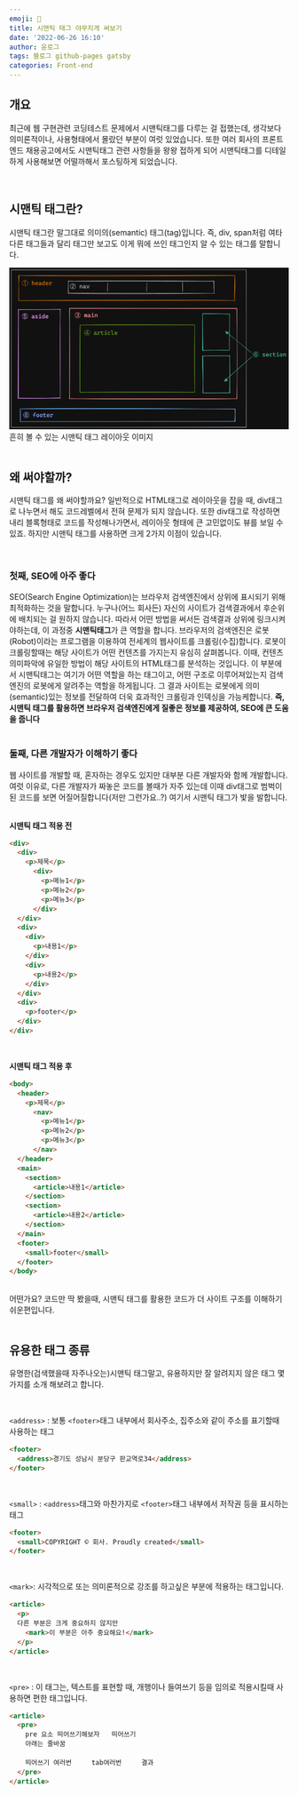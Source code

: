 ```yaml
---
emoji: 🧭
title: 시맨틱 태그 야무지게 써보기
date: '2022-06-26 16:10'
author: 윤로그
tags: 블로그 github-pages gatsby
categories: Front-end
---
```


## 개요
최근에 웹 구현관련 코딩테스트 문제에서 시맨틱태그를 다루는 걸 접했는데, 생각보다 의미론적이나, 사용형태에서 몰랐던 부분이 여럿 있었습니다.
또한 여러 회사의 프론트엔드 채용공고에서도 시맨틱태그 관련 사항들을 왕왕 접하게 되어 시맨틱태그를 디테일하게 사용해보면 어떨까해서 포스팅하게 되었습니다.

<br />

## 시맨틱 태그란?
시맨틱 태그란 말그대로 의미의(semantic) 태그(tag)입니다. 즉, div, span처럼 여타 다른 태그들과 달리 태그만 보고도 이게 뭐에 쓰인
태그인지 알 수 있는 태그를 말합니다. 

![semantic-tag-image.png](semantic-tag-image.png)
흔히 볼 수 있는 시맨틱 태그 레이아웃 이미지
<br />
<br />

## 왜 써야할까?
시맨틱 태그를 왜 써야할까요? 일반적으로 HTML태그로 레이아웃을 잡을 때, div태그로 나누면서 해도 코드레벨에서 전혀 문제가 되지 않습니다. 또한
div태그로 작성하면 내리 블록형태로 코드를 작성해나가면서, 레이아웃 형태에 큰 고민없이도 뷰를 보일 수 있죠.
하지만 시맨틱 태그를 사용하면 크게 2가지 이점이 있습니다.

<br />

<h3>첫째, SEO에 아주 좋다</h3>
SEO(Search Engine Optimization)는 브라우저 검색엔진에서 상위에 표시되기 위해 최적화하는 것을 말합니다.
누구나(어느 회사든) 자신의 사이트가 검색결과에서 후순위에 배치되는 걸 원하지 않습니다.
따라서 어떤 방법을 써서든 검색결과 상위에 링크시켜야하는데, 이 과정중 <b>시맨틱태그</b>가 큰 역할을 합니다.
브라우저의 검색엔진은 로봇(Robot)이라는 프로그램을 이용하여 전세계의 웹사이트를 크롤링(수집)합니다.
로봇이 크롤링할때는 해당 사이트가 어떤 컨텐츠를 가지는지 유심히 살펴봅니다. 이때, 컨텐츠 의미파악에 유일한 방법이
해당 사이트의 HTML태그를 분석하는 것입니다. 이 부분에서 시맨틱태그는 여기가 어떤 역할을 하는 태그이고, 어떤 구조로 이루어져있는지
검색엔진의 로봇에게 알려주는 역할을 하게됩니다. 그 결과 사이트는 로봇에게 의미(semantic)있는 정보를 전달하여 더욱 효과적인 크롤링과
인덱싱을 가능케합니다.
<b>즉, 시맨틱 태그를 활용하면 브라우저 검색엔진에게 질좋은 정보를 제공하여, SEO에 큰 도움을 줍니다</b>
<br />
<br />
<h3>둘째, 다른 개발자가 이해하기 좋다</h3>

웹 사이트를 개발할 때, 혼자하는 경우도 있지만 대부분 다른 개발자와 함께 개발합니다.
여럿 이유로, 다른 개발자가 짜놓은 코드를 볼때가 자주 있는데 이때 div태그로 범벅이 된 코드를 보면 어질어질합니다(저만 그런가요..?)
여기서 시맨틱 태그가 밫을 발합니다.

<br />
<b>시맨틱 태그 적용 전</b>

```html
<div>
  <div>
    <p>제목</p>
      <div>
        <p>메뉴1</p>
        <p>메뉴2</p>
        <p>메뉴3</p>
      </div>
  </div>
  <div>
    <div>
      <p>내용1</p>
    </div>
    <div>
      <p>내용2</p>
    </div>
  </div>
  <div>
    <p>footer</p>
  </div>
</div>
```
<br />

<b>시맨틱 태그 적용 후</b>
```html
<body>
  <header>
    <p>제목</p>
      <nav>
        <p>메뉴1</p>
        <p>메뉴2</p>
        <p>메뉴3</p>
      </nav>
  </header>
  <main>
    <section>
      <article>내용1</article>
    </section>
    <section>
      <article>내용2</article>
    </section>
  </main>
  <footer>
    <small>footer</small>
  </footer>
</body>
```
<br />
어떤가요? 코드만 딱 봤을때, 시맨틱 태그를 활용한 코드가 더 사이트 구조를 이해하기 쉬운편입니다.

<br />
<br />

## 유용한 태그 종류
유명한(검색했을때 자주나오는)시맨틱 태그말고, 유용하지만 잘 알려지지 않은 태그 몇가지를 소개 해보려고 합니다.

<br />

`<address>` : 보통 `<footer>`태그 내부에서 회사주소, 집주소와 같이 주소를 표기할때 사용하는 태그

```html
<footer>
  <address>경기도 성남시 분당구 판교역로34</address>
</footer>
```
<br />

`<small>` : `<address>`태그와 마찬가지로 `<footer>`태그 내부에서 저작권 등을 표시하는 태그

```html
<footer>
  <small>COPYRIGHT © 회사. Proudly created</small>
</footer>
```
<br />

`<mark>`: 시각적으로 또는 의미론적으로 강조를 하고싶은 부분에 적용하는 태그입니다. 

```html
<article>
  <p>
  다른 부분은 크게 중요하지 않지만 
    <mark>이 부분은 아주 중요해요!</mark>
  </p>
</article>
```
<br />

`<pre>` : 이 태그는, 텍스트를 표현할 때, 개행이나 들여쓰기 등을 임의로 적용시킬때 사용하면 편한 태그입니다.
```html
<article>
  <pre>
    pre 요소 띄어쓰기해보자   띄어쓰기 
    아래는 줄바꿈
    
    띄어쓰기 여러번     tab여러번     결과 
  </pre>
</article>
```

<br />


```toc

```
